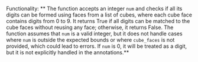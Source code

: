 Functionality: ** The function accepts an integer `num` and checks if all its digits can be formed using faces from a list of cubes, where each cube face contains digits from 0 to 9. It returns True if all digits can be matched to the cube faces without reusing any face; otherwise, it returns False. The function assumes that `num` is a valid integer, but it does not handle cases where `num` is outside the expected bounds or where `cube_faces` is not provided, which could lead to errors. If `num` is 0, it will be treated as a digit, but it is not explicitly handled in the annotations.**